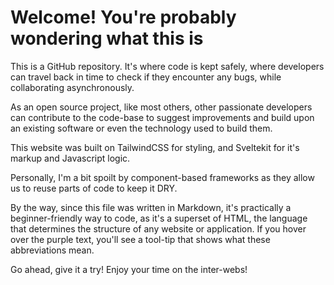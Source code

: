 # Welcome! You're probably wondering what this is

This is a GitHub repository. It's where code is kept safely, where developers can travel back in time to check if they encounter any bugs, while collaborating asynchronously.

As an open source project, like most others, other passionate developers can contribute to the code-base to suggest improvements and build upon an existing software or even the technology used to build them.

This website was built on TailwindCSS for styling, and Sveltekit for it's markup and Javascript logic.

Personally, I'm a bit spoilt by component-based frameworks as they allow us to reuse parts of code to keep it <span style="font-weight:strong; colour:purple;" title="Don't Repeat Yourself">DRY</span>.

By the way, since this file was written in Markdown, it's practically a beginner-friendly way to code, as it's a superset of <span style="font-weight:strong; colour:purple;" title="HyperText Markup Language">HTML</span>, the language that determines the structure of any website or application. If you hover over the purple text, you'll see a tool-tip that shows what these abbreviations mean.

Go ahead, give it a try! Enjoy your time on the inter-webs!
